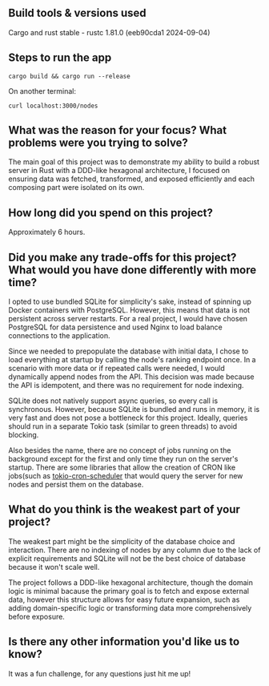 ## Build tools & versions used

Cargo and rust stable - rustc 1.81.0 (eeb90cda1 2024-09-04)

## Steps to run the app

```shell
cargo build && cargo run --release
```

On another terminal:
```shell
curl localhost:3000/nodes
```

## What was the reason for your focus? What problems were you trying to solve? 

The main goal of this project was to demonstrate my ability to build a
robust server in Rust with a DDD-like hexagonal architecture, I
focused on ensuring data was fetched, transformed, and exposed
efficiently and each composing part were isolated on its own.

## How long did you spend on this project?

Approximately 6 hours.

## Did you make any trade-offs for this project? What would you have done differently with more time?


I opted to use bundled SQLite for simplicity's sake, instead of
spinning up Docker containers with PostgreSQL. However, this means
that data is not persistent across server restarts. For a real
project, I would have chosen PostgreSQL for data persistence and used
Nginx to load balance connections to the application.

Since we needed to prepopulate the database with initial data, I chose
to load everything at startup by calling the node's ranking endpoint
once. In a scenario with more data or if repeated calls were needed, I
would dynamically append nodes from the API. This decision was made
because the API is idempotent, and there was no requirement for node
indexing.

SQLite does not natively support async queries, so every call is
synchronous.  However, because SQLite is bundled and runs in memory,
it is very fast and does not pose a bottleneck for this
project. Ideally, queries should run in a separate Tokio task (similar
to green threads) to avoid blocking.

Also besides the name, there are no concept of jobs running on the
background except for the first and only time they run on the server's
startup. There are some libraries that allow the creation of CRON like
jobs(such as
[tokio-cron-scheduler](https://github.com/mvniekerk/tokio-cron-scheduler)
that would query the server for new nodes and persist them on the
database.


## What do you think is the weakest part of your project?

The weakest part might be the simplicity of the database choice and
interaction. There are no indexing of nodes by any column due to the
lack of explicit requirements and SQLite will not be the best choice
of database because it won't scale well.

The project follows a DDD-like hexagonal architecture, though the
domain logic is minimal bacause the primary goal is to fetch and
expose external data, however this structure allows for easy future
expansion, such as adding domain-specific logic or transforming data
more comprehensively before exposure.

## Is there any other information you'd like us to know?

It was a fun challenge, for any questions just hit me up!
